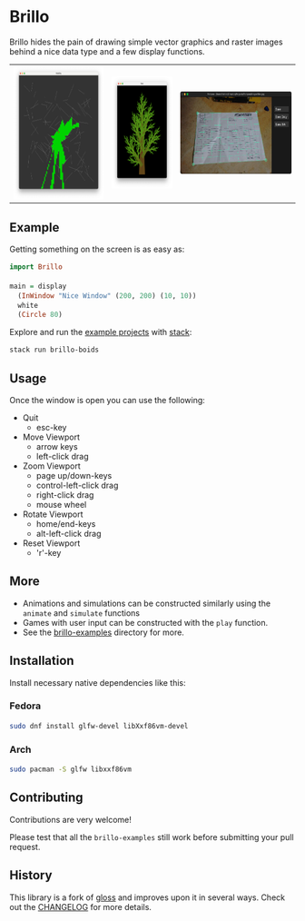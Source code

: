 # Brillo

Brillo hides the pain of drawing simple vector graphics and raster images
behind a nice data type and a few display functions.

<table>
  <tr>
    <td>
      <img
        src="brillo-examples/picture/Visibility/screenshot.png"
        width="228"
        height="235"
      >
    </td>
    <td>
      <img
        src="brillo-examples/picture/Tree/screenshot.png"
        width="153"
        height="198"
      >
    </td>
    <td>
      <img
        src="brillo-examples/images/perspec.png"
        width="280"
        height="145"
      >
    </td>
  </tr>
</table>


## Example

Getting something on the screen is as easy as:

```hs
import Brillo

main = display
  (InWindow "Nice Window" (200, 200) (10, 10))
  white
  (Circle 80)
```

Explore and run the [example projects](./brillo-examples/README.md)
with [stack](http://haskellstack.org):

```sh
stack run brillo-boids
```


## Usage

Once the window is open you can use the following:

- Quit
  - esc-key
- Move Viewport
  - arrow keys
  - left-click drag
- Zoom Viewport
  - page up/down-keys
  - control-left-click drag
  - right-click drag
  - mouse wheel
- Rotate Viewport
  - home/end-keys
  - alt-left-click drag
- Reset Viewport
  - 'r'-key


## More

- Animations and simulations can be constructed similarly
    using the `animate` and `simulate` functions
- Games with user input can be constructed with the `play` function.
- See the [brillo-examples](./brillo-examples/README.md) directory for more.


## Installation

Install necessary native dependencies like this:

### Fedora

```sh
sudo dnf install glfw-devel libXxf86vm-devel
```

### Arch

```sh
sudo pacman -S glfw libxxf86vm
```


## Contributing

Contributions are very welcome!

Please test that all the `brillo-examples` still work
before submitting your pull request.


## History

This library is a fork of [gloss](https://github.com/benl23x5/gloss)
and improves upon it in several ways.
Check out the [CHANGELOG](./CHANGELOG.md) for more details.
